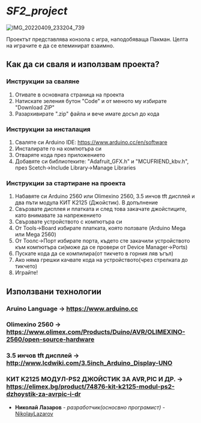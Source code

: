 # *SF2_project* 


![IMG_20220409_233204_739](https://user-images.githubusercontent.com/48582131/163650295-341e004c-9b8c-4557-ab9d-e5fe740876d1.jpg)

Проектът представлява конзола с игра, наподобяваща Пакман. 
Целта на играчите е да се елеминират взаимно.


## Как да си сваля и използвам проекта?


### Инструкции за сваляне

1) Отивате в основната страница на проекта
2) Натискате зеления бутон "Code" и от менюто му избирате "Download ZIP"
3) Разархивирате ".zip" файла и вече имате досъп до кода


### Инструкции за инсталация

1) Сваляте си Arduino IDE: https://www.arduino.cc/en/software  
2) Инсталирате го на компютъра си
3) Отваряте кода през приложението
4) Добавяте си библиотеките: "Adafruit_GFX.h" и "MCUFRIEND_kbv.h", през Scetch->Include Library->Manage Libraries

### Инструкции за стартиране на проекта

1) Набавяте си Arduino 2560 или Olimexino 2560, 3.5 инчов tft дисплей и два пъти модула КИТ K2125 (Джойстик). В допълнение 
2) Свързвате дисплея и платката и след това закачате джойстиците, като внимавате за напрежението
3) Свързвате устройството с компютъра си
4) От Tools->Board избирате платката, която ползвате (Arduino Mega или Mega 2560) 
5) От Тоолс->Порт избирате порта, където сте закачили устройството към компютъра си(може да се провери от Device Manager->Ports)
6) Пускате кода да се компилира(от тикчето в горния ляв ъгъл)
7) Ако няма грешки качвате кода на устройството(чрез стрелката до тикчето)
8) Играйте!

## Използвани технологии 

### Aruino Language -> https://www.arduino.cc
### Olimexino 2560 -> https://www.olimex.com/Products/Duino/AVR/OLIMEXINO-2560/open-source-hardware
### 3.5 инчов tft дисплей -> http://www.lcdwiki.com/3.5inch_Arduino_Display-UNO
### КИТ K2125 МОДУЛ-PS2 ДЖОЙСТИК ЗА AVR,PIC И ДР. -> https://elimex.bg/product/74876-kit-k2125-modul-ps2-dzhoystik-za-avrpic-i-dr

* **Николай Лазаров** - *разработчик(осносвно програмист)* - [NikolayLazarov](https://github.com/NikolayLazarov)
